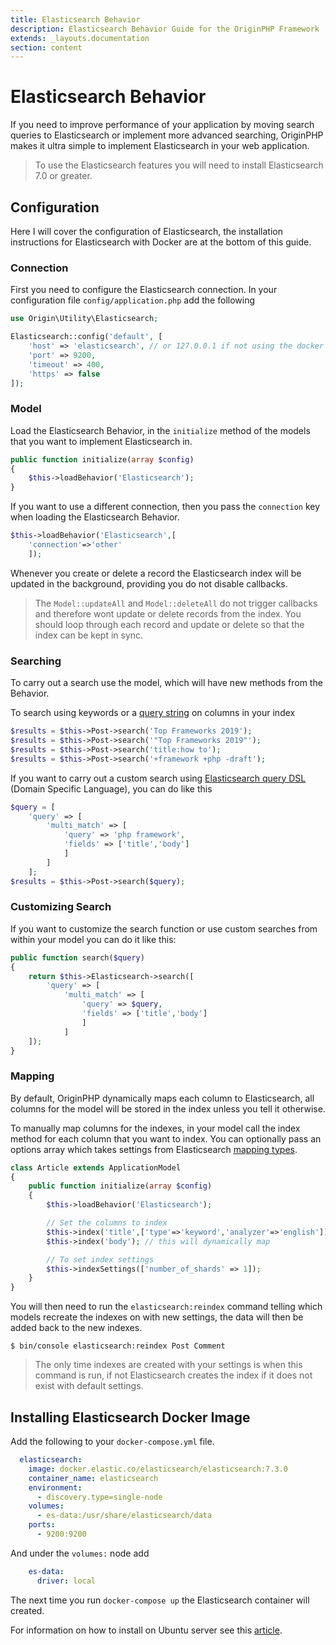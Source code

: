 ```yaml
---
title: Elasticsearch Behavior
description: Elasticsearch Behavior Guide for the OriginPHP Framework
extends: _layouts.documentation
section: content
---
```

# Elasticsearch Behavior

If you need to improve performance of your application by moving search queries to Elasticsearch or implement more advanced searching, OriginPHP makes it ultra simple to implement Elasticsearch in your web application.

> To use the Elasticsearch features you will need to install Elasticsearch 7.0 or greater.

## Configuration

Here I will cover the configuration of Elasticsearch, the installation instructions for Elasticsearch with Docker are at the bottom of this guide.

### Connection

First you need to configure the Elasticsearch connection. In your configuration file `config/application.php` add the following

```php
use Origin\Utility\Elasticsearch;

Elasticsearch::config('default', [
    'host' => 'elasticsearch', // or 127.0.0.1 if not using the docker version
    'port' => 9200,
    'timeout' => 400,
    'https' => false
]);
```

### Model

Load the Elasticsearch Behavior, in the `initialize` method of the models that you want to implement Elasticsearch in.

```php
public function initialize(array $config)
{
    $this->loadBehavior('Elasticsearch');
}
```

If you want to use a different connection, then you pass the `connection` key when loading the Elasticsearch Behavior.

```php
$this->loadBehavior('Elasticsearch',[
    'connection'=>'other'
    ]);
```

Whenever you create or delete a record the Elasticsearch index will be updated in the background, providing you do not disable callbacks.

> The `Model::updateAll` and `Model::deleteAll` do not trigger callbacks and therefore wont update or delete records from the index. You should loop through each record and update or delete so that the index can be kept in sync.

### Searching

To carry out a search use the model, which will have new methods from the Behavior.

To search using keywords or a [query string](https://www.elastic.co/guide/en/elasticsearch/reference/current/query-dsl-query-string-query.html) on columns in your index

```php
$results = $this->Post->search('Top Frameworks 2019');
$results = $this->Post->search('"Top Frameworks 2019"');
$results = $this->Post->search('title:how to');
$results = $this->Post->search('+framework +php -draft');
```

If you want to carry out a custom search using [Elasticsearch query DSL](https://www.elastic.co/guide/en/elasticsearch/reference/current/query-dsl-bool-query.html) (Domain Specific Language), you can do like this

```php
$query = [
    'query' => [
        'multi_match' => [
            'query' => 'php framework',
            'fields' => ['title','body']
            ]
        ]
    ];
$results = $this->Post->search($query);
```

### Customizing Search

If you want to customize the search function or use custom searches from within your model you can do it like this:

```php
public function search($query)
{
    return $this->Elasticsearch->search([
        'query' => [
            'multi_match' => [
                'query' => $query,
                'fields' => ['title','body']
                ]
            ]
    ]);
}
```

### Mapping

By default, OriginPHP dynamically maps each column to Elasticsearch, all columns for the model will be stored in the index unless you tell it otherwise.

To manually map columns for the indexes, in your model call the index method for each column that you want to index. You can optionally pass an options array which takes settings from Elasticsearch [mapping types](https://www.elastic.co/guide/en/elasticsearch/reference/current/mapping-types.html).

```php
class Article extends ApplicationModel
{
    public function initialize(array $config)
    {
        $this->loadBehavior('Elasticsearch');

        // Set the columns to index
        $this->index('title',['type'=>'keyword','analyzer'=>'english']);
        $this->index('body'); // this will dynamically map

        // To set index settings
        $this->indexSettings(['number_of_shards' => 1]);
    }
}
```

You will then need to run the `elasticsearch:reindex` command telling which models recreate the indexes on with new settings, the data will then be added back to the new indexes.

```linux
$ bin/console elasticsearch:reindex Post Comment
```

> The only time indexes are created with your settings is when this command is run, if not Elasticsearch creates the index if it does not exist with default settings.

## Installing Elasticsearch Docker Image

Add the following to your `docker-compose.yml` file.

```yml
  elasticsearch:
    image: docker.elastic.co/elasticsearch/elasticsearch:7.3.0
    container_name: elasticsearch
    environment:
      - discovery.type=single-node
    volumes:
      - es-data:/usr/share/elasticsearch/data
    ports:
      - 9200:9200
```

And under the `volumes:` node add

```yml
    es-data:
      driver: local
```

The next time you run `docker-compose up` the Elasticsearch container will created.

For information on how to install on Ubuntu server see this [article](https://linuxize.com/post/how-to-install-elasticsearch-on-ubuntu-18-04/).